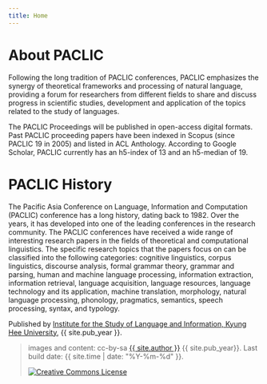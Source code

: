 ```yaml
---
title: Home
---
```


# About PACLIC

Following the long tradition of PACLIC conferences, PACLIC emphasizes the synergy of theoretical frameworks and processing of natural language, providing a forum for researchers from different fields to share and discuss progress in scientific studies, development and application of the topics related to the study of languages.

The PACLIC Proceedings will be published in open-access digital formats. Past PACLIC proceeding papers have been indexed in Scopus (since PACLIC 19 in 2005) and listed in ACL Anthology. According to Google Scholar, PACLIC currently has an h5-index of 13 and an h5-median of 19.

# PACLIC History

The Pacific Asia Conference on Language, Information and Computation (PACLIC) conference has a long history, dating back to 1982. Over the years, it has developed into one of the leading conferences in the research community. The PACLIC conferences have received a wide range of interesting research papers in the fields of theoretical and computational linguistics. The specific research topics that the papers focus on can be classified into the following categories: cognitive linguistics, corpus linguistics, discourse analysis, formal grammar theory, grammar and parsing, human and machine language processing, information extraction, information retrieval, language acquisition, language resources, language technology and its application, machine translation, morphology, natural language processing, phonology, pragmatics, semantics, speech processing, syntax, and typology.


Published by [Institute for the Study of Language and Information, Kyung Hee University](http://isli.khu.ac.kr), {{ site.pub_year }}.
 

> images and content: cc-by-sa <a href="https://github.com/{{ site.github_username }}">{{ site.author }}</a> {{ site.pub_year}}.
> Last build date: {{ site.time | date: "%Y-%m-%d" }}.
>
> <a href="http://creativecommons.org/licenses/by-sa/4.0/" rel="license"><img style="border-width: 0;" src="https://i.creativecommons.org/l/by-sa/4.0/88x31.png" alt="Creative Commons License" /></a>
